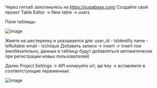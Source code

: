 Через гитхаб залогиньтесь на https://supabase.com/
Создайте свой проект
Table Editor -> New table -> users


Поля таблицы:


![image](https://github.com/user-attachments/assets/17cb7c55-7fba-4032-83bc-18e5f3ce683c)

Жмете на шестеренку и указывается для:
user_id - IsIdentify
name - IsNullable
email - IsUnique
Добавить записи -> insert -> insert row (необязательно, данные в таблицу будут добавляться автоматически при регистрации новых пользователей)

Далее Project Settings -> API 
копируйте url, api key -> вставляете в соответстующие переменные:


![image](https://github.com/user-attachments/assets/b1f66257-6275-44a8-9cd9-9d877ce78126)

